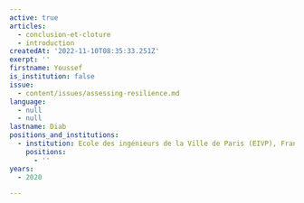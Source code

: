 ```yaml
---
active: true
articles:
  - conclusion-et-cloture
  - introduction
createdAt: '2022-11-10T08:35:33.251Z'
exerpt: ''
firstname: Youssef
is_institution: false
issue:
  - content/issues/assessing-resilience.md
language:
  - null
  - null
lastname: Diab
positions_and_institutions:
  - institution: Ecole des ingénieurs de la Ville de Paris (EIVP), France
    positions:
      - ''
years:
  - 2020

---
```

